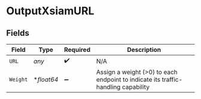 # OutputXsiamURL


## Fields

| Field                                                                             | Type                                                                              | Required                                                                          | Description                                                                       |
| --------------------------------------------------------------------------------- | --------------------------------------------------------------------------------- | --------------------------------------------------------------------------------- | --------------------------------------------------------------------------------- |
| `URL`                                                                             | *any*                                                                             | :heavy_check_mark:                                                                | N/A                                                                               |
| `Weight`                                                                          | **float64*                                                                        | :heavy_minus_sign:                                                                | Assign a weight (>0) to each endpoint to indicate its traffic-handling capability |